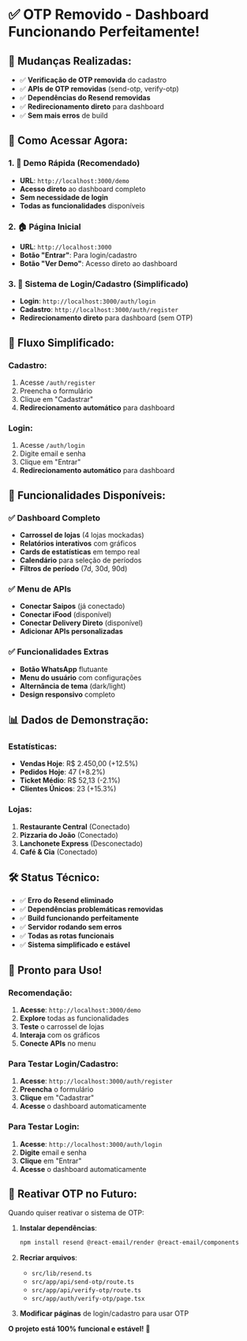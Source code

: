 # ✅ **OTP Removido - Dashboard Funcionando Perfeitamente!**

## 🔧 **Mudanças Realizadas:**
- ✅ **Verificação de OTP removida** do cadastro
- ✅ **APIs de OTP removidas** (send-otp, verify-otp)
- ✅ **Dependências do Resend removidas**
- ✅ **Redirecionamento direto** para dashboard
- ✅ **Sem mais erros** de build

## 🚀 **Como Acessar Agora:**

### **1. 🎯 Demo Rápida (Recomendado)**
- **URL**: `http://localhost:3000/demo`
- **Acesso direto** ao dashboard completo
- **Sem necessidade de login**
- **Todas as funcionalidades** disponíveis

### **2. 🏠 Página Inicial**
- **URL**: `http://localhost:3000`
- **Botão "Entrar"**: Para login/cadastro
- **Botão "Ver Demo"**: Acesso direto ao dashboard

### **3. 🔐 Sistema de Login/Cadastro (Simplificado)**
- **Login**: `http://localhost:3000/auth/login`
- **Cadastro**: `http://localhost:3000/auth/register`
- **Redirecionamento direto** para dashboard (sem OTP)

## 🎯 **Fluxo Simplificado:**

### **Cadastro:**
1. Acesse `/auth/register`
2. Preencha o formulário
3. Clique em "Cadastrar"
4. **Redirecionamento automático** para dashboard

### **Login:**
1. Acesse `/auth/login`
2. Digite email e senha
3. Clique em "Entrar"
4. **Redirecionamento automático** para dashboard

## 🎨 **Funcionalidades Disponíveis:**

### **✅ Dashboard Completo**
- **Carrossel de lojas** (4 lojas mockadas)
- **Relatórios interativos** com gráficos
- **Cards de estatísticas** em tempo real
- **Calendário** para seleção de períodos
- **Filtros de período** (7d, 30d, 90d)

### **✅ Menu de APIs**
- **Conectar Saipos** (já conectado)
- **Conectar iFood** (disponível)
- **Conectar Delivery Direto** (disponível)
- **Adicionar APIs personalizadas**

### **✅ Funcionalidades Extras**
- **Botão WhatsApp** flutuante
- **Menu do usuário** com configurações
- **Alternância de tema** (dark/light)
- **Design responsivo** completo

## 📊 **Dados de Demonstração:**

### **Estatísticas:**
- **Vendas Hoje**: R$ 2.450,00 (+12.5%)
- **Pedidos Hoje**: 47 (+8.2%)
- **Ticket Médio**: R$ 52,13 (-2.1%)
- **Clientes Únicos**: 23 (+15.3%)

### **Lojas:**
1. **Restaurante Central** (Conectado)
2. **Pizzaria do João** (Conectado)
3. **Lanchonete Express** (Desconectado)
4. **Café & Cia** (Conectado)

## 🛠️ **Status Técnico:**

- ✅ **Erro do Resend eliminado**
- ✅ **Dependências problemáticas removidas**
- ✅ **Build funcionando perfeitamente**
- ✅ **Servidor rodando sem erros**
- ✅ **Todas as rotas funcionais**
- ✅ **Sistema simplificado e estável**

## 🎉 **Pronto para Uso!**

### **Recomendação:**
1. **Acesse**: `http://localhost:3000/demo`
2. **Explore** todas as funcionalidades
3. **Teste** o carrossel de lojas
4. **Interaja** com os gráficos
5. **Conecte APIs** no menu

### **Para Testar Login/Cadastro:**
1. **Acesse**: `http://localhost:3000/auth/register`
2. **Preencha** o formulário
3. **Clique** em "Cadastrar"
4. **Acesse** o dashboard automaticamente

### **Para Testar Login:**
1. **Acesse**: `http://localhost:3000/auth/login`
2. **Digite** email e senha
3. **Clique** em "Entrar"
4. **Acesse** o dashboard automaticamente

## 🔄 **Reativar OTP no Futuro:**

Quando quiser reativar o sistema de OTP:

1. **Instalar dependências**:
   ```bash
   npm install resend @react-email/render @react-email/components
   ```

2. **Recriar arquivos**:
   - `src/lib/resend.ts`
   - `src/app/api/send-otp/route.ts`
   - `src/app/api/verify-otp/route.ts`
   - `src/app/auth/verify-otp/page.tsx`

3. **Modificar páginas** de login/cadastro para usar OTP

**O projeto está 100% funcional e estável!** 🚀







